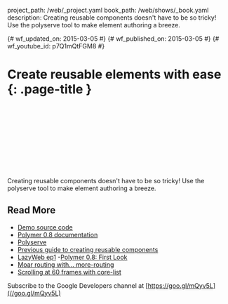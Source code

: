project_path: /web/_project.yaml
book_path: /web/shows/_book.yaml
description: Creating reusable components doesn't have to be so tricky! Use the polyserve tool to make element authoring a breeze.

{# wf_updated_on: 2015-03-05 #}
{# wf_published_on: 2015-03-05 #}
{# wf_youtube_id: p7Q1mQtFGM8 #}

# Create reusable elements with ease {: .page-title }


<div class="video-wrapper">
  <iframe class="devsite-embedded-youtube-video" data-video-id="p7Q1mQtFGM8"
          data-autohide="1" data-showinfo="0" frameborder="0" allowfullscreen>
  </iframe>
</div>


Creating reusable components doesn't have to be so tricky! Use the polyserve tool to make element authoring a breeze.

## Read More

- [Demo source code](https://github.com/Polymer/polycasts/tree/master/ep14-reusable-elements)
- [Polymer 0.8 documentation](https://www.polymer-project.org/0.8/)
- [Polyserve](https://github.com/polymerlabs/polyserve)
- [Previous guide to creating reusable components](https://www.polymer-project.org/0.5/docs/start/reusableelements.html)
- [LazyWeb ep1](https://www.youtube.com/watch?v=REAnmF5FHUA)
-[Polymer 0.8: First Look](https://www.youtube.com/watch?v=cyf-17lWkYE&list=PLOU2XLYxmsII5c3Mgw6fNYCzaWrsM3sMN&index=2&feature=iv&src_vid=p7Q1mQtFGM8&annotation_id=annotation_2431945317)
- [Moar routing with... more-routing](https://www.youtube.com/watch?v=-67kb7poIT8&list=PLOU2XLYxmsII5c3Mgw6fNYCzaWrsM3sMN&index=4&feature=iv&src_vid=p7Q1mQtFGM8&annotation_id=annotation_1833456187)
- [Scrolling at 60 frames with core-list](https://www.youtube.com/watch?v=2UKPRbrw3Kk&list=PLOU2XLYxmsII5c3Mgw6fNYCzaWrsM3sMN&index=3&feature=iv&src_vid=p7Q1mQtFGM8&annotation_id=annotation_2675568095)

Subscribe to the Google Developers channel at [https://goo.gl/mQyv5L](//goo.gl/mQyv5L)
